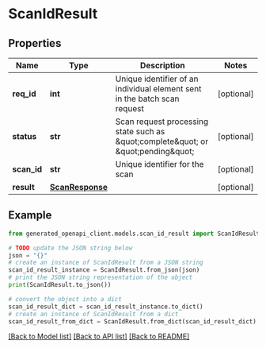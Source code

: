 # ScanIdResult


## Properties

Name | Type | Description | Notes
------------ | ------------- | ------------- | -------------
**req_id** | **int** | Unique identifier of an individual element sent in the batch scan request | [optional]
**status** | **str** | Scan request processing state such as \&quot;complete\&quot; or \&quot;pending\&quot; | [optional]
**scan_id** | **str** | Unique identifier for the scan | [optional]
**result** | [**ScanResponse**](ScanResponse.md) |  | [optional]

## Example

```python
from generated_openapi_client.models.scan_id_result import ScanIdResult

# TODO update the JSON string below
json = "{}"
# create an instance of ScanIdResult from a JSON string
scan_id_result_instance = ScanIdResult.from_json(json)
# print the JSON string representation of the object
print(ScanIdResult.to_json())

# convert the object into a dict
scan_id_result_dict = scan_id_result_instance.to_dict()
# create an instance of ScanIdResult from a dict
scan_id_result_from_dict = ScanIdResult.from_dict(scan_id_result_dict)
```
[[Back to Model list]](../README.md#documentation-for-models) [[Back to API list]](../README.md#documentation-for-api-endpoints) [[Back to README]](../README.md)
